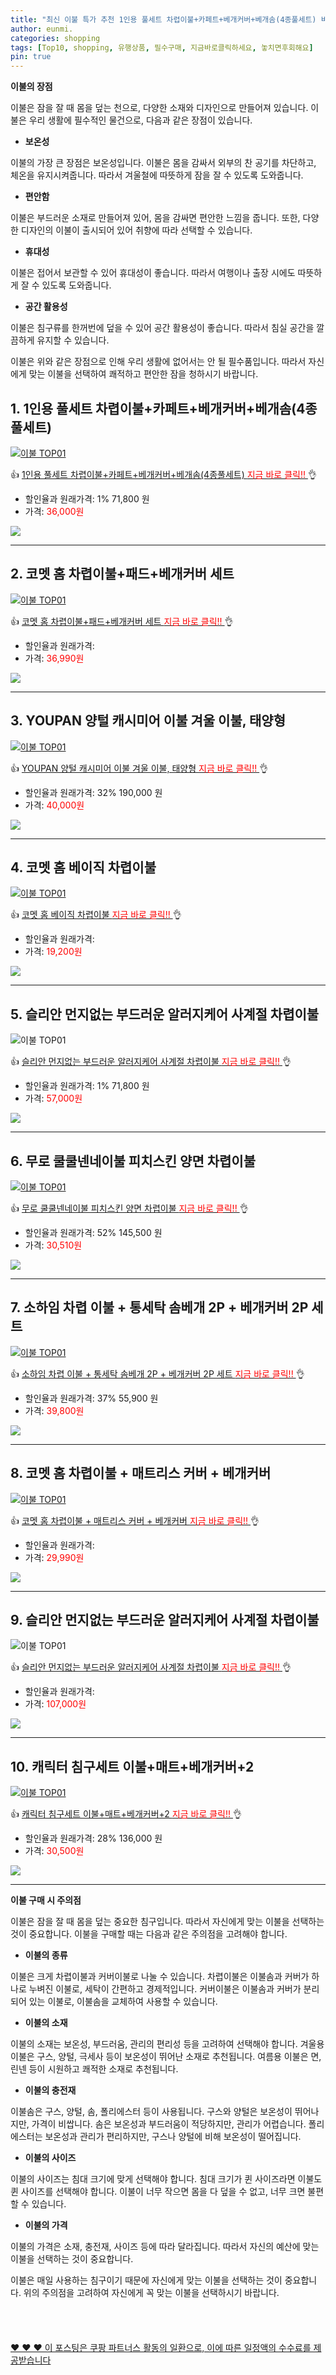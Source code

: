 ```yaml
---
title: "최신 이불 특가 추천 1인용 풀세트 차렵이불+카페트+베개커버+베개솜(4종풀세트) 비교 장점"
author: eunmi.
categories: shopping
tags: [Top10, shopping, 유행상품, 필수구매, 지금바로클릭하세요, 놓치면후회해요]
pin: true
---
```

**이불의 장점**

이불은 잠을 잘 때 몸을 덮는 천으로, 다양한 소재와 디자인으로 만들어져 있습니다. 이불은 우리 생활에 필수적인 물건으로, 다음과 같은 장점이 있습니다.

* **보온성**

이불의 가장 큰 장점은 보온성입니다. 이불은 몸을 감싸서 외부의 찬 공기를 차단하고, 체온을 유지시켜줍니다. 따라서 겨울철에 따뜻하게 잠을 잘 수 있도록 도와줍니다.

* **편안함**

이불은 부드러운 소재로 만들어져 있어, 몸을 감싸면 편안한 느낌을 줍니다. 또한, 다양한 디자인의 이불이 출시되어 있어 취향에 따라 선택할 수 있습니다.

* **휴대성**

이불은 접어서 보관할 수 있어 휴대성이 좋습니다. 따라서 여행이나 출장 시에도 따뜻하게 잘 수 있도록 도와줍니다.

* **공간 활용성**

이불은 침구류를 한꺼번에 덮을 수 있어 공간 활용성이 좋습니다. 따라서 침실 공간을 깔끔하게 유지할 수 있습니다.

이불은 위와 같은 장점으로 인해 우리 생활에 없어서는 안 될 필수품입니다. 따라서 자신에게 맞는 이불을 선택하여 쾌적하고 편안한 잠을 청하시기 바랍니다.

   

## 1. 1인용 풀세트 차렵이불+카페트+베개커버+베개솜(4종풀세트)

[![이불 TOP01](https://thumbnail9.coupangcdn.com/thumbnails/remote/230x230ex/image/vendor_inventory/627e/5b2c1de6e061227e65adbfaeb05db5f3bffd877fdeebca02fb9c6c4c6163.jpg)](https://link.coupang.com/re/AFFSDP?lptag=AF3617701&subid=GithubCoopas&pageKey=4605488570&traceid=V0-153&itemId=5685526926&vendorItemId=72984392051)


👍 [1인용 풀세트 차렵이불+카페트+베개커버+베개솜(4종풀세트) <font color=red> 지금 바로 클릭!! </font> ](https://link.coupang.com/re/AFFSDP?lptag=AF3617701&subid=GithubCoopas&pageKey=4605488570&traceid=V0-153&itemId=5685526926&vendorItemId=72984392051) 👌 


- 할인율과 원래가격: 1%  71,800   원
- 가격: <span style='color:red'>36,000원</span>

[![](/discount_price.png)](https://link.coupang.com/re/AFFSDP?lptag=AF3617701&subid=GithubCoopas&pageKey=4605488570&traceid=V0-153&itemId=5685526926&vendorItemId=72984392051)

---


   

## 2. 코멧 홈 차렵이불+패드+베개커버 세트

[![이불 TOP01](https://thumbnail9.coupangcdn.com/thumbnails/remote/230x230ex/image/retail/images/4874602596880575-8e93357f-3844-43c7-8b0b-e2dd8883224d.jpg)](https://link.coupang.com/re/AFFSDP?lptag=AF3617701&subid=GithubCoopas&pageKey=6375150002&traceid=V0-153&itemId=13519738961&vendorItemId=80773701883)


👍 [코멧 홈 차렵이불+패드+베개커버 세트 <font color=red> 지금 바로 클릭!! </font> ](https://link.coupang.com/re/AFFSDP?lptag=AF3617701&subid=GithubCoopas&pageKey=6375150002&traceid=V0-153&itemId=13519738961&vendorItemId=80773701883) 👌 


- 할인율과 원래가격: 
- 가격: <span style='color:red'>36,990원</span>

[![](/discount_price.png)](https://link.coupang.com/re/AFFSDP?lptag=AF3617701&subid=GithubCoopas&pageKey=6375150002&traceid=V0-153&itemId=13519738961&vendorItemId=80773701883)

---


   

## 3. YOUPAN 양털 캐시미어 이불 겨울 이불, 태양형

[![이불 TOP01](https://thumbnail7.coupangcdn.com/thumbnails/remote/230x230ex/image/vendor_inventory/bb82/24aaf24cbae83036918f37fa7d27d3c5c1569662711c4005877cd84144ba.jpg)](https://link.coupang.com/re/AFFSDP?lptag=AF3617701&subid=GithubCoopas&pageKey=7396520675&traceid=V0-153&itemId=19134677852&vendorItemId=87164276792)


👍 [YOUPAN 양털 캐시미어 이불 겨울 이불, 태양형 <font color=red> 지금 바로 클릭!! </font> ](https://link.coupang.com/re/AFFSDP?lptag=AF3617701&subid=GithubCoopas&pageKey=7396520675&traceid=V0-153&itemId=19134677852&vendorItemId=87164276792) 👌 


- 할인율과 원래가격: 32%  190,000   원
- 가격: <span style='color:red'>40,000원</span>

[![](/discount_price.png)](https://link.coupang.com/re/AFFSDP?lptag=AF3617701&subid=GithubCoopas&pageKey=7396520675&traceid=V0-153&itemId=19134677852&vendorItemId=87164276792)

---


   

## 4. 코멧 홈 베이직 차렵이불

[![이불 TOP01](https://thumbnail6.coupangcdn.com/thumbnails/remote/230x230ex/image/retail/images/2880429587646164-86b9e4ea-dc3e-4904-98df-5e898fc8dea6.jpg)](https://link.coupang.com/re/AFFSDP?lptag=AF3617701&subid=GithubCoopas&pageKey=6287221036&traceid=V0-153&itemId=12936950184&vendorItemId=80201331785)


👍 [코멧 홈 베이직 차렵이불 <font color=red> 지금 바로 클릭!! </font> ](https://link.coupang.com/re/AFFSDP?lptag=AF3617701&subid=GithubCoopas&pageKey=6287221036&traceid=V0-153&itemId=12936950184&vendorItemId=80201331785) 👌 


- 할인율과 원래가격: 
- 가격: <span style='color:red'>19,200원</span>

[![](/discount_price.png)](https://link.coupang.com/re/AFFSDP?lptag=AF3617701&subid=GithubCoopas&pageKey=6287221036&traceid=V0-153&itemId=12936950184&vendorItemId=80201331785)

---


   

## 5. 슬리안 먼지없는 부드러운 알러지케어 사계절 차렵이불

![이불 TOP01](https://thumbnail7.coupangcdn.com/thumbnails/remote/230x230ex/image/vendor_inventory/2377/f1b01db7f6a10ce3a3e2b25d55d31490b2d6e2d91810e34f603fd1a24649.JPG)


👍 [슬리안 먼지없는 부드러운 알러지케어 사계절 차렵이불 <font color=red> 지금 바로 클릭!! </font> ](https://link.coupang.com/re/AFFSDP?lptag=AF3617701&subid=GithubCoopas&pageKey=7210021867&traceid=V0-153&itemId=18243713835&vendorItemId=83601440533) 👌 


- 할인율과 원래가격: 1%  71,800   원
- 가격: <span style='color:red'>57,000원</span>

[![](/discount_price.png)](https://link.coupang.com/re/AFFSDP?lptag=AF3617701&subid=GithubCoopas&pageKey=7210021867&traceid=V0-153&itemId=18243713835&vendorItemId=83601440533)

---


   

## 6. 무로 쿨쿨넨네이불 피치스킨 양면 차렵이불

[![이불 TOP01](https://thumbnail9.coupangcdn.com/thumbnails/remote/230x230ex/image/retail/images/42848747938970-cfba6942-a6d4-40e1-9ae4-ace89f08e752.jpg)](https://link.coupang.com/re/AFFSDP?lptag=AF3617701&subid=GithubCoopas&pageKey=2274108024&traceid=V0-153&itemId=5564255365&vendorItemId=72863631171)


👍 [무로 쿨쿨넨네이불 피치스킨 양면 차렵이불 <font color=red> 지금 바로 클릭!! </font> ](https://link.coupang.com/re/AFFSDP?lptag=AF3617701&subid=GithubCoopas&pageKey=2274108024&traceid=V0-153&itemId=5564255365&vendorItemId=72863631171) 👌 


- 할인율과 원래가격: 52%  145,500   원
- 가격: <span style='color:red'>30,510원</span>

[![](/discount_price.png)](https://link.coupang.com/re/AFFSDP?lptag=AF3617701&subid=GithubCoopas&pageKey=2274108024&traceid=V0-153&itemId=5564255365&vendorItemId=72863631171)

---


   

## 7. 소하임 차렵 이불 + 통세탁 솜베개 2P + 베개커버 2P 세트

[![이불 TOP01](https://thumbnail7.coupangcdn.com/thumbnails/remote/230x230ex/image/vendor_inventory/d694/268f772349505ceadd153492b4753af7d61b4e3c765cc9fa77087418f98f.jpg)](https://link.coupang.com/re/AFFSDP?lptag=AF3617701&subid=GithubCoopas&pageKey=6723546245&traceid=V0-153&itemId=15643429908&vendorItemId=82870272165)


👍 [소하임 차렵 이불 + 통세탁 솜베개 2P + 베개커버 2P 세트 <font color=red> 지금 바로 클릭!! </font> ](https://link.coupang.com/re/AFFSDP?lptag=AF3617701&subid=GithubCoopas&pageKey=6723546245&traceid=V0-153&itemId=15643429908&vendorItemId=82870272165) 👌 


- 할인율과 원래가격: 37%  55,900   원
- 가격: <span style='color:red'>39,800원</span>

[![](/discount_price.png)](https://link.coupang.com/re/AFFSDP?lptag=AF3617701&subid=GithubCoopas&pageKey=6723546245&traceid=V0-153&itemId=15643429908&vendorItemId=82870272165)

---


   

## 8. 코멧 홈 차렵이불 + 매트리스 커버 + 베개커버

[![이불 TOP01](https://thumbnail9.coupangcdn.com/thumbnails/remote/230x230ex/image/retail/images/100959163401133-163bda73-0dc4-43d0-8f1d-ebae0d25bce9.jpg)](https://link.coupang.com/re/AFFSDP?lptag=AF3617701&subid=GithubCoopas&pageKey=2354808897&traceid=V0-153&itemId=4085551886&vendorItemId=72069550736)


👍 [코멧 홈 차렵이불 + 매트리스 커버 + 베개커버 <font color=red> 지금 바로 클릭!! </font> ](https://link.coupang.com/re/AFFSDP?lptag=AF3617701&subid=GithubCoopas&pageKey=2354808897&traceid=V0-153&itemId=4085551886&vendorItemId=72069550736) 👌 


- 할인율과 원래가격: 
- 가격: <span style='color:red'>29,990원</span>

[![](/discount_price.png)](https://link.coupang.com/re/AFFSDP?lptag=AF3617701&subid=GithubCoopas&pageKey=2354808897&traceid=V0-153&itemId=4085551886&vendorItemId=72069550736)

---


   

## 9. 슬리안 먼지없는 부드러운 알러지케어 사계절 차렵이불

![이불 TOP01](https://thumbnail7.coupangcdn.com/thumbnails/remote/230x230ex/image/vendor_inventory/2203/1cfd59978a3d73890854e6b9afe14a818ad025ab649e18d40504887b282f.JPG)


👍 [슬리안 먼지없는 부드러운 알러지케어 사계절 차렵이불 <font color=red> 지금 바로 클릭!! </font> ](https://link.coupang.com/re/AFFSDP?lptag=AF3617701&subid=GithubCoopas&pageKey=7210021867&traceid=V0-153&itemId=19953913748&vendorItemId=86750475416) 👌 


- 할인율과 원래가격: 
- 가격: <span style='color:red'>107,000원</span>

[![](/discount_price.png)](https://link.coupang.com/re/AFFSDP?lptag=AF3617701&subid=GithubCoopas&pageKey=7210021867&traceid=V0-153&itemId=19953913748&vendorItemId=86750475416)

---


   

## 10. 캐릭터 침구세트 이불+매트+베개커버+2

[![이불 TOP01](https://thumbnail7.coupangcdn.com/thumbnails/remote/230x230ex/image/vendor_inventory/4d95/273083f11579b5568404a7f53db1c25a8c21a16caa0065e3ac73efacbefb.jpg)](https://link.coupang.com/re/AFFSDP?lptag=AF3617701&subid=GithubCoopas&pageKey=7511361915&traceid=V0-153&itemId=19681783074&vendorItemId=86787133029)


👍 [캐릭터 침구세트 이불+매트+베개커버+2 <font color=red> 지금 바로 클릭!! </font> ](https://link.coupang.com/re/AFFSDP?lptag=AF3617701&subid=GithubCoopas&pageKey=7511361915&traceid=V0-153&itemId=19681783074&vendorItemId=86787133029) 👌 


- 할인율과 원래가격: 28%  136,000   원
- 가격: <span style='color:red'>30,500원</span>

[![](/discount_price.png)](https://link.coupang.com/re/AFFSDP?lptag=AF3617701&subid=GithubCoopas&pageKey=7511361915&traceid=V0-153&itemId=19681783074&vendorItemId=86787133029)

---
**이불 구매 시 주의점**

이불은 잠을 잘 때 몸을 덮는 중요한 침구입니다. 따라서 자신에게 맞는 이불을 선택하는 것이 중요합니다. 이불을 구매할 때는 다음과 같은 주의점을 고려해야 합니다.

* **이불의 종류**

이불은 크게 차렵이불과 커버이불로 나눌 수 있습니다. 차렵이불은 이불솜과 커버가 하나로 누벼진 이불로, 세탁이 간편하고 경제적입니다. 커버이불은 이불솜과 커버가 분리되어 있는 이불로, 이불솜을 교체하여 사용할 수 있습니다.

* **이불의 소재**

이불의 소재는 보온성, 부드러움, 관리의 편리성 등을 고려하여 선택해야 합니다. 겨울용 이불은 구스, 양털, 극세사 등이 보온성이 뛰어난 소재로 추천됩니다. 여름용 이불은 면, 린넨 등이 시원하고 쾌적한 소재로 추천됩니다.

* **이불의 충전재**

이불솜은 구스, 양털, 솜, 폴리에스터 등이 사용됩니다. 구스와 양털은 보온성이 뛰어나지만, 가격이 비쌉니다. 솜은 보온성과 부드러움이 적당하지만, 관리가 어렵습니다. 폴리에스터는 보온성과 관리가 편리하지만, 구스나 양털에 비해 보온성이 떨어집니다.

* **이불의 사이즈**

이불의 사이즈는 침대 크기에 맞게 선택해야 합니다. 침대 크기가 퀸 사이즈라면 이불도 퀸 사이즈를 선택해야 합니다. 이불이 너무 작으면 몸을 다 덮을 수 없고, 너무 크면 불편할 수 있습니다.

* **이불의 가격**

이불의 가격은 소재, 충전재, 사이즈 등에 따라 달라집니다. 따라서 자신의 예산에 맞는 이불을 선택하는 것이 중요합니다.

이불은 매일 사용하는 침구이기 때문에 자신에게 맞는 이불을 선택하는 것이 중요합니다. 위의 주의점을 고려하여 자신에게 꼭 맞는 이불을 선택하시기 바랍니다.<br><br><br><br><br> [ ❤ ❤ ❤ 이 포스팅은 쿠팡 파트너스 활동의 일환으로, 이에 따른 일정액의 수수료를 제공받습니다](https://link.coupang.com/a/bcEFyh)